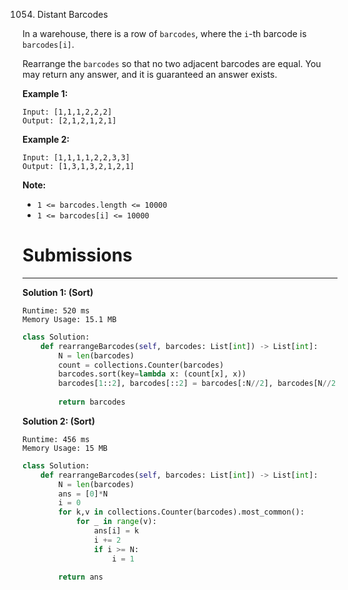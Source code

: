 1054. Distant Barcodes

In a warehouse, there is a row of `barcodes`, where the `i`-th barcode is `barcodes[i]`.

Rearrange the `barcodes` so that no two adjacent barcodes are equal.  You may return any answer, and it is guaranteed an answer exists.

 

**Example 1:**
```
Input: [1,1,1,2,2,2]
Output: [2,1,2,1,2,1]
```

**Example 2:**
```
Input: [1,1,1,1,2,2,3,3]
Output: [1,3,1,3,2,1,2,1]
``` 

**Note:**

* `1 <= barcodes.length <= 10000`
* `1 <= barcodes[i] <= 10000`
 
# Submissions
---
**Solution 1: (Sort)**
```
Runtime: 520 ms
Memory Usage: 15.1 MB
```
```python
class Solution:
    def rearrangeBarcodes(self, barcodes: List[int]) -> List[int]:
        N = len(barcodes)
        count = collections.Counter(barcodes)
        barcodes.sort(key=lambda x: (count[x], x))
        barcodes[1::2], barcodes[::2] = barcodes[:N//2], barcodes[N//2:]
        
        return barcodes
```

**Solution 2: (Sort)**
```
Runtime: 456 ms
Memory Usage: 15 MB
```
```python
class Solution:
    def rearrangeBarcodes(self, barcodes: List[int]) -> List[int]:
        N = len(barcodes)
        ans = [0]*N
        i = 0
        for k,v in collections.Counter(barcodes).most_common():
            for _ in range(v):
                ans[i] = k
                i += 2
                if i >= N:
                    i = 1
                    
        return ans
```